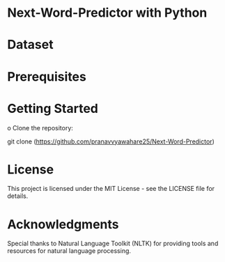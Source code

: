 # Next-Word-Predictor with Python
# Dataset
# Prerequisites
# Getting Started

o Clone the repository:

git clone (https://github.com/pranavvyawahare25/Next-Word-Predictor)

# License
This project is licensed under the MIT License - see the LICENSE file for details.

# Acknowledgments
Special thanks to Natural Language Toolkit (NLTK) for providing tools and resources for natural language processing.
